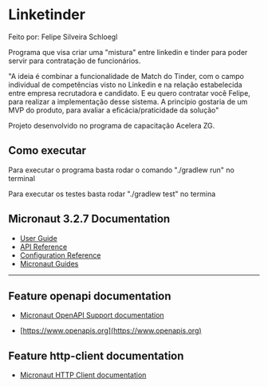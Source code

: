 # Linketinder

Feito por: Felipe Silveira Schloegl

Programa que visa criar uma "mistura" entre linkedin e tinder para poder servir para contratação de funcionários.

"A ideia é combinar a funcionalidade de Match do Tinder, com o campo individual de competências visto no Linkedin e na relação estabelecida entre empresa recrutadora e candidato. E eu quero contratar você Felipe, para realizar a implementação desse sistema. A princípio gostaria de um MVP do produto, para avaliar a eficácia/praticidade da solução"

Projeto desenvolvido no programa de capacitação Acelera ZG.

## Como executar

Para executar o programa basta rodar o comando "./gradlew run" no terminal

Para executar os testes basta rodar "./gradlew test" no termina

## Micronaut 3.2.7 Documentation

- [User Guide](https://docs.micronaut.io/3.2.7/guide/index.html)
- [API Reference](https://docs.micronaut.io/3.2.7/api/index.html)
- [Configuration Reference](https://docs.micronaut.io/3.2.7/guide/configurationreference.html)
- [Micronaut Guides](https://guides.micronaut.io/index.html)
---

## Feature openapi documentation

- [Micronaut OpenAPI Support documentation](https://micronaut-projects.github.io/micronaut-openapi/latest/guide/index.html)

- [https://www.openapis.org](https://www.openapis.org)

## Feature http-client documentation

- [Micronaut HTTP Client documentation](https://docs.micronaut.io/latest/guide/index.html#httpClient)

